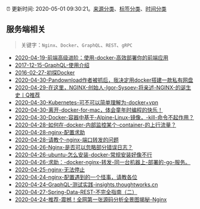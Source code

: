 :alarm_clock: 更新时间: 2020-05-01 09:30:21。[来源分类](../README.md)、[标签分类](../TAGS.md)、[时间分类](../TIMELINE.md)

## 服务端相关


> 关键字：`Nginx`、`Docker`、`GraphQL`、`REST`、`gRPC`



- [2020-04-19-前端高级进阶：使用-docker-高效部署你的前端应用](https://www.ershicimi.com/p/ea679a267e08192aaa41298b6379cb0a) 
- [2017-12-15-GraphQL-使用介绍](https://aotu.io/notes/2017/12/15/graphql-use/) 
- [2016-02-27-初探Docker](https://aotu.io/notes/2016/02/27/docker/) 
- [2020-04-30-Pandownload作者被抓后，我决定用docker搭建一款私有网盘](https://www.ershicimi.com/p/bc7108c3af557ea905f806f16bf261cc) 
- [2020-04-29-在这里，NGINX-创始人-Igor-Sysoev-将亲述-NGINX-的诞生史丨Q推荐](https://www.ershicimi.com/p/c2873c1fb5a8c0e60304151609767657) 
- [2020-04-30-Kubernetes-可不可以简单理解为-docker+vpn](https://www.v2ex.com/t/667754) 
- [2020-04-30-离开-docker-for-mac，体会童年时编程的快乐！](https://www.v2ex.com/t/667748) 
- [2020-04-30-Docker-容器中基于-Alpine-Linux-镜像，-kill-命令不起作用？](https://www.v2ex.com/t/667733) 
- [2020-04-28-如何在-docker-内部监控某个-container-的上行流量？](https://www.v2ex.com/t/666986) 
- [2020-04-28-nginx-配置求助](https://www.v2ex.com/t/666918) 
- [2020-04-28-请教个-nginx-端口转发的问题](https://www.v2ex.com/t/666912) 
- [2020-04-26-Nginx-是否可以忽略部分错误日志？](https://www.v2ex.com/t/666385) 
- [2020-04-26-ubuntu-怎么安装-docker-常规安装好像不行](https://www.v2ex.com/t/666338) 
- [2020-04-26-求助：-docker-nginx-转发-同一台机器上-部署的-go-服务。](https://www.v2ex.com/t/666159) 
- [2020-04-25-nginx-无法停止](https://www.v2ex.com/t/665936) 
- [2020-04-24-nginx-配置遇到的一个怪事，请教各位](https://www.v2ex.com/t/665745) 
- [2020-04-24-GraphQL-测试实践-insights.thoughtworks.cn](https://blogread.cn/news/go.php?idItem=13398&url=https%3A%2F%2Finsights.thoughtworks.cn%2Fgraphql-test-practice%2F%3Fcomefrom%3Dhttps%253A%252F%252Fblogread.cn%252Fnews%252F) 
- [2020-04-27-Spring-Data-REST-不完全指南（二）](https://toutiao.io/k/ybsapfa) 
- [2020-04-24-推荐-震撼！全网第一张源码分析全景图揭秘-Nginx](https://toutiao.io/k/av00x9p) 